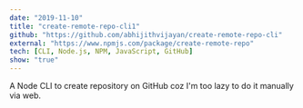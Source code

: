 ```yaml
---
date: "2019-11-10"
title: "create-remote-repo-cli1"
github: "https://github.com/abhijithvijayan/create-remote-repo-cli"
external: "https://www.npmjs.com/package/create-remote-repo"
tech: [CLI, Node.js, NPM, JavaScript, GitHub]
show: "true"
---
```


A Node CLI to create repository on GitHub coz I'm too lazy to do it manually via web.
